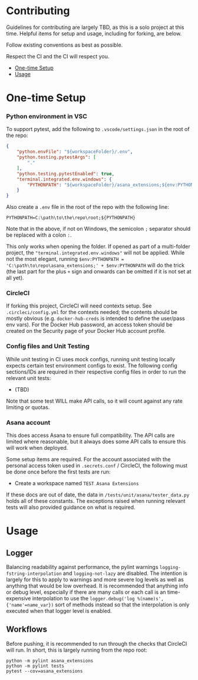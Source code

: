 # Contributing

Guidelines for contributing are largely TBD, as this is a solo project at this
time.  Helpful items for setup and usage, including for forking, are below.

Follow existing conventions as best as possible.

Respect the CI and the CI will respect you.

- [One-time Setup](#one-time-setup)
- [Usage](#usage)



# One-time Setup

### Python environment in VSC
To support pytest, add the following to `.vscode/settings.json` in the root of
the repo:
```json
{
    "python.envFile": "${workspaceFolder}/.env",
    "python.testing.pytestArgs": [
        "."
    ],
    "python.testing.pytestEnabled": true,
    "terminal.integrated.env.windows": {
        "PYTHONPATH": "${workspaceFolder}/asana_extensions;${env:PYTHONPATH}",
    }
}
```

Also create a `.env` file in the root of the repo with the following line:
```
PYTHONPATH=C:\path\to\the\repo\root;${PYTHONPATH}
```

Note that in the above, if not on Windows, the semicolon `;` separator should be
replaced with a colon `:`.

This only works when opening the folder.  If opened as part of a multi-folder
project, the `"terminal.integrated.env.windows"` will not be applied.  While not
the most elegant, running
`$env:PYTHONPATH = 'C:\path\to\repo\asana_extensions;' + $env:PYTHONPATH` will
do the trick (the last part for the plus `+` sign and onwards can be omitted if
it is not set at all yet).


### CircleCI
If forking this project, CircleCI will need contexts setup.  See
`.circleci/config.yml` for the contexts needed; the contents should be mostly
obvious (e.g. `docker-hub-creds` is intended to define the user/pass env vars).
For the Docker Hub password, an access token should be created on the Security
page of your Docker Hub account profile.


### Config files and Unit Testing
While unit testing in CI uses mock configs, running unit testing locally expects
certain test environment configs to exist.  The following config sections/IDs
are required in their respective config files in order to run the relevant
unit tests:
- (TBD)

Note that some test WILL make API calls, so it will count against any rate
limiting or quotas.


### Asana account
This does access Asana to ensure full compatibility.  The API calls are limited
where reasonable, but it always does some API calls to ensure this will work
when deployed.

Some setup items are required.  For the account associated with the personal
access token used in `.secrets.conf` / CircleCI, the following must be done
once before the first tests are run:
- Create a workspace named `TEST Asana Extensions`

If these docs are out of date, the data in `/tests/unit/asana/tester_data.py`
holds all of these constants.  The exceptions raised when running relevant tests
will also provided guidance on what is required.



# Usage

## Logger
Balancing readability against performance, the pylint warnings
`logging-fstring-interpolation` and `logging-not-lazy` are disabled.  The
intention is largely for this to apply to warnings and more severe log levels
as well as anything that would be low overhead.  It is recommended that anything
info or debug level, especially if there are many calls or each call is an
time-expensive interpolation to use the
`logger.debug('log %(name)s', {'name'=name_var})` sort of methods instead so
that the interpolation is only executed when that logger level is enabled.


## Workflows
Before pushing, it is recommended to run through the checks that CircleCI will
run.  In short, this is largely running from the repo root:
```
python -m pylint asana_extensions
python -m pylint tests
pytest --cov=asana_extensions
```

